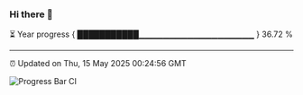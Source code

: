 ### Hi there 👋

⏳ Year progress { ███████████▁▁▁▁▁▁▁▁▁▁▁▁▁▁▁▁▁▁▁ } 36.72 %

---

⏰ Updated on Thu, 15 May 2025 00:24:56 GMT

![Progress Bar CI](https://github.com/liununu/liununu/workflows/Progress%20Bar%20CI/badge.svg)
